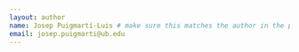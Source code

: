 ```yaml
---
layout: author
name: Josep Puigmartí-Luis # make sure this matches the author in the posts exactly
email: josep.puigmarti@ub.edu
---
```

